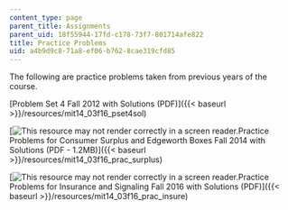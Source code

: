 ```yaml
---
content_type: page
parent_title: Assignments
parent_uid: 18f55944-17fd-c178-73f7-801714afe822
title: Practice Problems
uid: a4b9d9c8-71a8-ef06-b762-8cae319cfd85
---
```


The following are practice problems taken from previous years of the course.

[Problem Set 4 Fall 2012 with Solutions (PDF)]({{< baseurl >}}/resources/mit14_03f16_pset4sol)

[![This resource may not render correctly in a screen reader.](/images/inacessible.gif)Practice Problems for Consumer Surplus and Edgeworth Boxes Fall 2014 with Solutions (PDF - 1.2MB)]({{< baseurl >}}/resources/mit14_03f16_prac_surplus)

[![This resource may not render correctly in a screen reader.](/images/inacessible.gif)Practice Problems for Insurance and Signaling Fall 2016 with Solutions (PDF)]({{< baseurl >}}/resources/mit14_03f16_prac_insure)